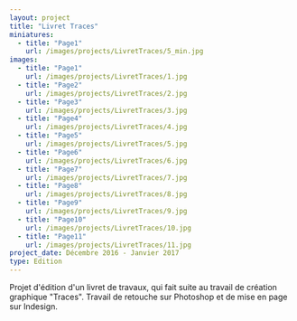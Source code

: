 ```yaml
---
layout: project
title: "Livret Traces"
miniatures:
  - title: "Page1"
    url: /images/projects/LivretTraces/5_min.jpg
images:
  - title: "Page1"
    url: /images/projects/LivretTraces/1.jpg
  - title: "Page2"
    url: /images/projects/LivretTraces/2.jpg
  - title: "Page3"
    url: /images/projects/LivretTraces/3.jpg
  - title: "Page4"
    url: /images/projects/LivretTraces/4.jpg
  - title: "Page5"
    url: /images/projects/LivretTraces/5.jpg
  - title: "Page6"
    url: /images/projects/LivretTraces/6.jpg
  - title: "Page7"
    url: /images/projects/LivretTraces/7.jpg
  - title: "Page8"
    url: /images/projects/LivretTraces/8.jpg
  - title: "Page9"
    url: /images/projects/LivretTraces/9.jpg
  - title: "Page10"
    url: /images/projects/LivretTraces/10.jpg
  - title: "Page11"
    url: /images/projects/LivretTraces/11.jpg
project_date: Décembre 2016 - Janvier 2017
type: Edition
---
```

Projet d'édition d'un livret de travaux, qui fait suite au travail de création graphique "Traces".
Travail de retouche sur Photoshop et de mise en page sur Indesign.

